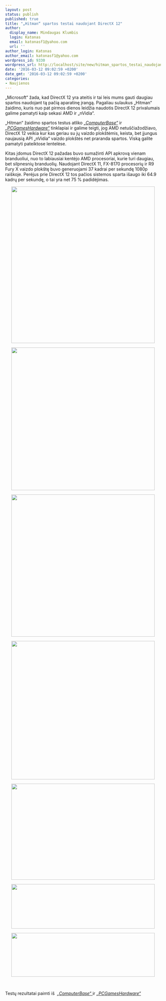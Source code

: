 ```yaml
---
layout: post
status: publish
published: true
title: "„Hitman“ spartos testai naudojant DirectX 12"
author:
  display_name: Mindaugas Klumbis
  login: Katonas
  email: katonasf1@yahoo.com
  url: ''
author_login: Katonas
author_email: katonasf1@yahoo.com
wordpress_id: 9330
wordpress_url: http://localhost/site/new/hitman_spartos_testai_naudojant_directx_12/
date: '2016-03-12 09:02:59 +0200'
date_gmt: '2016-03-12 09:02:59 +0200'
categories:
- Naujienos
---
```

<p>
	&bdquo;Microsoft&ldquo; žada, kad DirectX 12 yra ateitis ir tai leis mums gauti daugiau spartos naudojant tą pačią aparatinę įrangą. Pagaliau sulaukus &bdquo;Hitman&ldquo; žaidimo, kuris nuo pat pirmos dienos leidžia naudotis DirectX 12 privalumais galime pamatyti kaip sekasi AMD ir &bdquo;nVidia&ldquo;.</p>
<p>
	&bdquo;Hitman&ldquo; žaidimo spartos testus atliko <em><a href="http://www.computerbase.de/2016-03/hitman-benchmarks-directx-12/2/">&bdquo;ComputerBase&ldquo;</a></em> ir <em><a href="http://www.pcgameshardware.de/Hitman-Spiel-6333/Specials/DirectX-12-Benchmark-Test-1188758/">&bdquo;PCGamesHardware&ldquo;</a></em> tinklapiai ir galime teigti, jog AMD netu&scaron;čiažodžiavo, DirectX 12 veikia kur kas geriau su jų vaizdo plok&scaron;tėmis, keista, bet įjungus naujausią API &bdquo;nVidia&ldquo; vaizdo plok&scaron;tės net praranda spartos. Viską galite pamatyti pateiktose lentelėse.</p>
<p>
	Kitas įdomus DirectX 12 pažadas buvo sumažinti API apkrovą vienam branduoliui, nuo to labiausiai kentėjo AMD procesoriai, kurie turi daugiau, bet silpnesnių branduolių. Naudojant DirectX 11, FX-8170 procesorių ir R9 Fury X vaizdo plok&scaron;tę buvo generuojami 37 kadrai per sekundę 1080p rai&scaron;koje. Perėjus prie DirectX 12 tos pačios sistemos sparta i&scaron;augo iki 64.9 kadrų per sekundę, o tai yra net 75 % padidėjimas.&nbsp;</p>
<p style="text-align: center;">
	<a href="http://technews.lt/userfiles/Hitman-PC-DirectX-12-Benchmarks_5.jpg"><img alt="" src="http://technews.lt/userfiles/Hitman-PC-DirectX-12-Benchmarks_5.jpg" style="width: 464px; height: 507px;" /></a></p>
<p style="text-align: center;">
	<a href="http://technews.lt/userfiles/Hitman-PC-DirectX-12-Benchmarks_4.jpg"><img alt="" src="http://technews.lt/userfiles/Hitman-PC-DirectX-12-Benchmarks_4.jpg" style="width: 464px; height: 462px;" /></a></p>
<p style="text-align: center;">
	<a href="http://technews.lt/userfiles/Hitman-PC-DirectX-12-Benchmarks_3.jpg"><img alt="" src="http://technews.lt/userfiles/Hitman-PC-DirectX-12-Benchmarks_3.jpg" style="width: 464px; height: 460px;" /></a></p>
<p style="text-align: center;">
	<a href="http://technews.lt/userfiles/Hitman-PC-DirectX-12-Benchmarks_2.jpg"><img alt="" src="http://technews.lt/userfiles/Hitman-PC-DirectX-12-Benchmarks_2.jpg" style="width: 464px; height: 448px;" /></a></p>
<p style="text-align: center;">
	<a href="http://technews.lt/userfiles/Hitman-PC-DirectX-12-Benchmarks_1.jpg"><img alt="" src="http://technews.lt/userfiles/Hitman-PC-DirectX-12-Benchmarks_1.jpg" style="width: 464px; height: 311px;" /></a></p>
<p style="text-align: center;">
	<a href="http://technews.lt/userfiles/Hitman-PC-DirectX-12-CPU-Scaling 980 ti.JPG"><img alt="" src="http://technews.lt/userfiles/Hitman-PC-DirectX-12-CPU-Scaling 980 ti.JPG" style="width: 464px; height: 144px;" /></a></p>
<p style="text-align: center;">
	<a href="http://technews.lt/userfiles/Hitman-PC-DirectX-12-CPU-Scaling.jpg"><img alt="" src="http://technews.lt/userfiles/Hitman-PC-DirectX-12-CPU-Scaling.jpg" style="width: 464px; height: 142px;" /></a></p>
<p style="text-align: center;">
	&nbsp;</p>
<p>
	Testų rezultatai paimti i&scaron;&nbsp;&nbsp;<em><a href="http://www.computerbase.de/2016-03/hitman-benchmarks-directx-12/2/">&bdquo;ComputerBase&ldquo; </a></em>ir <em><a href="http://www.pcgameshardware.de/Hitman-Spiel-6333/Specials/DirectX-12-Benchmark-Test-1188758/">&bdquo;PCGamesHardware&ldquo;</a></em></p>
